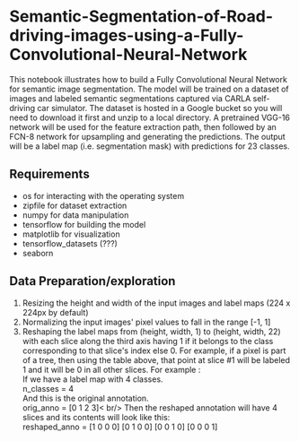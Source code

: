 # Semantic-Segmentation-of-Road-driving-images-using-a-Fully-Convolutional-Neural-Network
This notebook illustrates how to build a Fully Convolutional Neural Network for semantic image segmentation.
The model will be trained on a dataset of images and labeled semantic segmentations captured via CARLA self-driving car simulator. The dataset is hosted in a Google bucket so you will need to download it first and unzip to a local directory.
A pretrained VGG-16 network will be used for the feature extraction path, then followed by an FCN-8 network for upsampling and generating the predictions. 
The output will be a label map (i.e. segmentation mask) with predictions for 23 classes.

## Requirements
* os for interacting with the operating system
* zipfile for dataset extraction
* numpy for data manipulation
* tensorflow for building the model 
* matplotlib for visualization
* tensorflow_datasets (???)
* seaborn

## Data Preparation/exploration
1. Resizing the height and width of the input images and label maps (224 x 224px by default)
2. Normalizing the input images' pixel values to fall in the range [-1, 1]
3. Reshaping the label maps from (height, width, 1) to (height, width, 22) with each slice along the third axis having 1 if it belongs to the class corresponding to that slice's index else 0. For example, if a pixel is part of a tree, then using the table above, that point at slice #1 will be labeled 1 and it will be 0 in all other slices. For example : <br/>
If we have a label map with 4 classes. <br/>
n_classes = 4 <br/>
And this is the original annotation. <br/>
orig_anno = [0 1 2 3]< br/>
Then the reshaped annotation will have 4 slices and its contents will look like this: <br/>
reshaped_anno = [1 0 0 0] [0 1 0 0] [0 0 1 0] [0 0 0 1]
